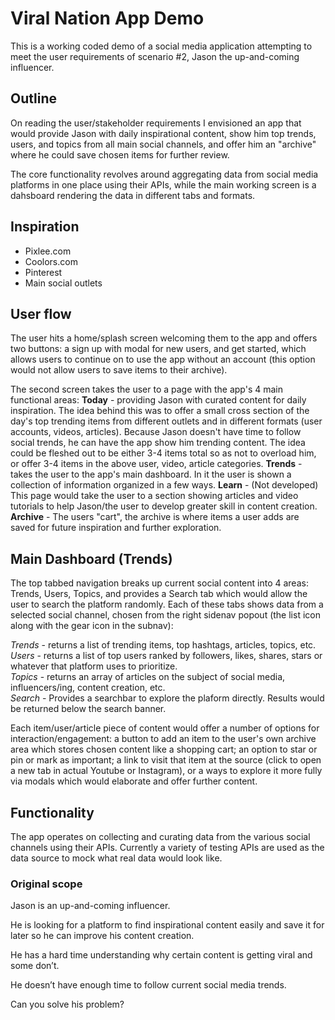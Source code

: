 # Viral Nation App Demo

This is a working coded demo of a social media application attempting to meet the user requirements of scenario #2, Jason the up-and-coming influencer.

## Outline

On reading the user/stakeholder requirements I envisioned an app that would provide Jason with daily inspirational content, show him top trends, users, and topics from all main social channels, and offer him an "archive" where he could save chosen items for further review. 

The core functionality revolves around aggregating data from social media platforms in one place using their APIs, while the main working screen is a dahsboard rendering the data in different tabs and formats. 

## Inspiration

- Pixlee.com
- Coolors.com
- Pinterest
- Main social outlets

## User flow

The user hits a home/splash screen welcoming them to the app and offers two buttons: a sign up with modal for new users, and get started, which allows users to continue on to use the app without an account (this option would not allow users to save items to their archive). 

The second screen takes the user to a page with the app's 4 main functional areas: 
**Today** - providing Jason with curated content for daily inspiration. The idea behind this was to offer a small cross section of the day's top trending items from different outlets and in different formats (user accounts, videos, articles). Because Jason doesn't have time to follow social trends, he can have the app show him trending content. The idea could be fleshed out to be either 3-4 items total so as not to overload him, or offer 3-4 items in the above user, video, article categories. 
**Trends** - takes the user to the app's main dashboard. In it the user is shown a collection of information organized in a few ways. 
**Learn** - (Not developed) This page would take the user to a section showing articles and video tutorials to help Jason/the user to develop greater skill in content creation.
**Archive** - The users "cart", the archive is where items a user adds are saved for future inspiration and further exploration.

## Main Dashboard (Trends)

The top tabbed navigation breaks up current social content into 4 areas: Trends, Users, Topics, and provides a Search tab which would allow the user to search the platform randomly.  Each of these tabs shows data from a selected social channel, chosen from the right sidenav popout (the list icon along with the gear icon in the subnav):

*Trends* - returns a list of trending items, top hashtags, articles, topics, etc.  
*Users* - returns a list of top users ranked by followers, likes, shares, stars or whatever that platform uses to prioritize.  
*Topics* - returns an array of articles on the subject of social media, influencers/ing, content creation, etc.  
*Search* - Provides a searchbar to explore the plaform directly. Results would be returned below the search banner.  

Each item/user/article piece of content would offer a number of options for interaction/engagement: a button to add an item to the user's own archive area which stores chosen content like a shopping cart; an option to star or pin or mark as important; a link to visit that item at the source (click to open a new tab in actual Youtube or Instagram), or a ways to explore it more fully via modals which would elaborate and offer further content.

## Functionality

The app operates on collecting and curating data from the various social channels using their APIs. Currently a variety of testing APIs are used as the data source to mock what real data would look like. 

### Original scope

Jason is an up-and-coming influencer.  

He is looking for a platform to find inspirational content easily and save it for later so he can improve his content creation.  

He has a hard time understanding why certain content is getting viral and some don’t.  

He doesn’t have enough time to follow current social media trends.  

Can you solve his problem?